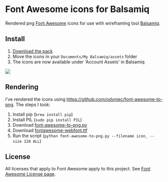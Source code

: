 # Font Awesome icons for Balsamiq

Rendered png [Font Awesome](http://fontawesome.io) icons for use with wireframing tool [Balsamiq](http://balsamiq.com/).

## Install
1. [Download the pack](https://github.com/djfpaagman/font-awesome-balsamiq/releases)
2. Move the icons in your `Documents/My Balsamiq/assets` folder
3. The icons are now available under 'Account Assets' in Balsamiq

![](http://springest-monosnap.s3-website-eu-west-1.amazonaws.com/ieo9bzmpmj1wctyvvbxn.png)

## Rendering
I've rendered the icons using https://github.com/odyniec/font-awesome-to-png. The steps I took:

1. Install pip (`brew install pip`)
2. Install PIL (`sudo pip install PIL`)
3. Download [font-awesome-to-png.py](https://github.com/odyniec/font-awesome-to-png)
4. Download [fontawesome-webfont.ttf](https://github.com/FortAwesome/Font-Awesome/blob/master/font/fontawesome-webfont.ttf)
5. Run the script (`python font-awesome-to-png.py --filename icon_ --size 128 ALL`)

## License
All licenses that apply to Font Awesome apply to this project. See [Font Awesome License page](http://fortawesome.github.io/Font-Awesome/license/).
